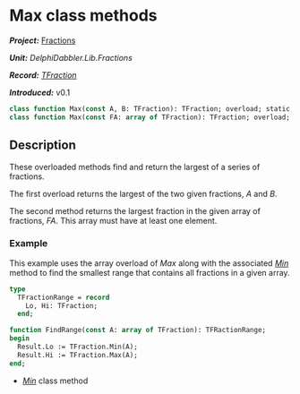 # Max class methods

***Project:*** [Fractions](../API.md)

***Unit:*** _DelphiDabbler.Lib.Fractions_

***Record:*** [_TFraction_](./TFraction.md)

***Introduced:*** v0.1

```pascal
class function Max(const A, B: TFraction): TFraction; overload; static;
class function Max(const FA: array of TFraction): TFraction; overload; static;
```

## Description

These overloaded methods find and return the largest of a series of fractions.

The first overload returns the largest of the two given fractions, _A_ and _B_.

The second method returns the largest fraction in the given array of fractions, _FA_. This array must have at least one element.

### Example

This example uses the array overload of _Max_ along with the associated [_Min_](./TFraction-Min.md) method to find the smallest range that contains all fractions in a given array.

```pascal
type
  TFractionRange = record
    Lo, Hi: TFraction;
  end;

function FindRange(const A: array of TFraction): TFRactionRange;
begin
  Result.Lo := TFraction.Min(A);
  Result.Hi := TFraction.Max(A);
end;
```

* [_Min_](./TFraction-Min.md) class method
